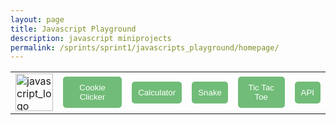 ```yaml
---
layout: page
title: Javascript Playground
description: javascript miniprojects
permalink: /sprints/sprint1/javascripts_playground/homepage/
---
```

<style>
    .game_button {
        color: white;
        background-color: #71BC78;
        border: none;
        border-radius: 5px;
        padding: 10px;
</style>

<html>
    <body>
        <div>
            <table>
                <tr>
                    <td><a href="{{site.baseurl}}/sprints/sprint1/javascripts_playground/homepage/index"><img src="{{site.baseurl}}/images/sprints/sprint1_images/javascript_logo.jpg" height="60" title="GH Pages" alt="javascript_logo"></a></td>
                    <td><a href="{{site.baseurl}}/sprints/sprint1/javascripts_playground/cookie_clicker/index"><button
                    class="game_button">Cookie Clicker</button></a></td>
                    <td><a href="{{site.baseurl}}/sprints/sprint1/javascripts_playground/calculator/index"><button class="game_button">Calculator</button></a></td>
                    <td><a href="{{site.baseurl}}/sprints/sprint1/javascripts_playground/snake/index"><button class="game_button">Snake</button></a></td>
                    <td><a href="{{site.baseurl}}/sprints/sprint1/javascripts_playground/tic_tac_toe/index"><button class="game_button">Tic Tac Toe</button></a></td>
                    <td><a href="{{site.baseurl}}/sprints/sprint1/javascripts_playground/api_music/index"><button class="game_button">API</button></a></td>
                </tr>
            </table>
        </div>
        <br>
        <script src="https://utteranc.es/client.js"
            repo="bagel-muncher/aditi_bandaru_csp_2025"
            issue-term="title"
            label="blogpost-comment"
            theme="gruvbox-dark"
            crossorigin="anonymous"
            async>
        </script>
    </body>
</html>